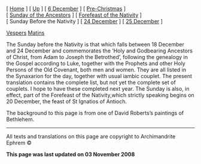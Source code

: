 \[ [Home](index.md) \] \[ [Up](dec-int.md) \] \[ [6 December](6_december.md) \] \[ [Pre-Christmas](pre-christmas.md) \] \[ [Sunday of the Ancestors](sunday_of_the_ancestors.md) \] \[ [Forefeast of the Nativity](forefeas.md) \] \[ Sunday Before the Nativity \] \[ [24 December](24dec.md) \] \[ [25 December](25dec.md) \]

[Vespers](sunbefnatV.md)
[Matins](sunbefnatM.md)

The Sunday before the Nativity is that which falls between 18 December and 24 December and commemorates the ’Holy and Godbearing Ancestors of Christ, from Adam to Joseph the Betrothed’, following the genealogy in the Gospel according to Luke, together with the Prophets and other Holy Persons of the Old Covenant, both men and women. They are all listed in the Synaxarion for the day, together with usual iambic couplet. The present translation contains the complete list, but not yet the complete set of couplets. I hope to have these completed next year. The Sunday is also, in effect, part of the Forefeast of the Nativity,which strictly speaking begins on 20 December, the feast of St Ignatios of Antioch.

The background to this page is from one of David Roberts’s paintings of Bethlehem.

------------------------------------------------------------------------

All texts and translations on this page are copyright to
Archimandrite Ephrem ©

**This page was last updated on 03 November 2008**
